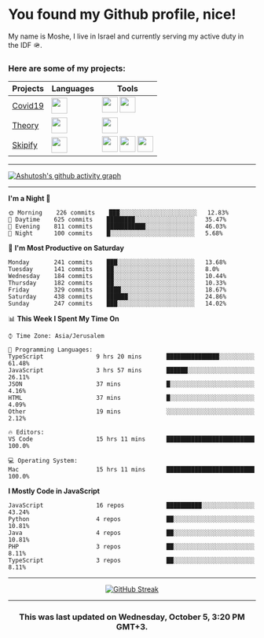 <h1>You found my Github profile, nice!</h1>
<p>
    My name is Moshe, I live in Israel and currently serving my active duty in the IDF 🪖.
</p>

<h3>Here are some of my projects:</h3>

| Projects                                          | Languages                                                                                   | Tools                                                                                                                                                                                                                                                                       |
| ------------------------------------------------- | ------------------------------------------------------------------------------------------- | --------------------------------------------------------------------------------------------------------------------------------------------------------------------------------------------------------------------------------------------------------------------------- |
| [Covid19](https://github.com/jewishmoses/covid19) | <img height="32" width="32" src="https://unpkg.com/simple-icons@v6/icons/php.svg" />        | <img height="32" width="32" src="https://unpkg.com/simple-icons@v6/icons/laravel.svg" /> <img height="32" width="32" src="https://unpkg.com/simple-icons@v6/icons/livewire.svg" />                                                                                          |
| [Theory](https://github.com/jewishmoses/theory)   | <img height="32" width="32" src="https://unpkg.com/simple-icons@v6/icons/python.svg" />     | <img height="32" width="32" src="https://unpkg.com/simple-icons@v6/icons/django.svg" />                                                                                                                                                                                     |
| [Skipify](https://github.com/jewishmoses/skipify) | <img height="32" width="32" src="https://unpkg.com/simple-icons@v6/icons/javascript.svg" /> | <img height="32" width="32" src="https://unpkg.com/simple-icons@v6/icons/sqlite.svg" /> <img height="32" width="32" src="https://unpkg.com/simple-icons@v6/icons/sequelize.svg" /> <img height="32" width="32" src="https://unpkg.com/simple-icons@v6/icons/express.svg" /> |

<hr />

[![Ashutosh's github activity graph](https://activity-graph.herokuapp.com/graph?username=jewishmoses&theme=github&bg_color=fff&line=216e39&color=000&point=000)](https://github.com/jewishmoses/github-readme-activity-graph)

<hr />

<!--START_SECTION:waka-->
**I'm a Night 🦉** 

```text
🌞 Morning    226 commits    ███░░░░░░░░░░░░░░░░░░░░░░   12.83% 
🌆 Daytime    625 commits    ████████░░░░░░░░░░░░░░░░░   35.47% 
🌃 Evening    811 commits    ███████████░░░░░░░░░░░░░░   46.03% 
🌙 Night      100 commits    █░░░░░░░░░░░░░░░░░░░░░░░░   5.68%

```
📅 **I'm Most Productive on Saturday** 

```text
Monday       241 commits    ███░░░░░░░░░░░░░░░░░░░░░░   13.68% 
Tuesday      141 commits    ██░░░░░░░░░░░░░░░░░░░░░░░   8.0% 
Wednesday    184 commits    ██░░░░░░░░░░░░░░░░░░░░░░░   10.44% 
Thursday     182 commits    ██░░░░░░░░░░░░░░░░░░░░░░░   10.33% 
Friday       329 commits    ████░░░░░░░░░░░░░░░░░░░░░   18.67% 
Saturday     438 commits    ██████░░░░░░░░░░░░░░░░░░░   24.86% 
Sunday       247 commits    ███░░░░░░░░░░░░░░░░░░░░░░   14.02%

```


📊 **This Week I Spent My Time On** 

```text
⌚︎ Time Zone: Asia/Jerusalem

💬 Programming Languages: 
TypeScript               9 hrs 20 mins       ███████████████░░░░░░░░░░   61.48% 
JavaScript               3 hrs 57 mins       ██████░░░░░░░░░░░░░░░░░░░   26.11% 
JSON                     37 mins             █░░░░░░░░░░░░░░░░░░░░░░░░   4.16% 
HTML                     37 mins             █░░░░░░░░░░░░░░░░░░░░░░░░   4.09% 
Other                    19 mins             ░░░░░░░░░░░░░░░░░░░░░░░░░   2.12%

🔥 Editors: 
VS Code                  15 hrs 11 mins      █████████████████████████   100.0%

💻 Operating System: 
Mac                      15 hrs 11 mins      █████████████████████████   100.0%

```

**I Mostly Code in JavaScript** 

```text
JavaScript               16 repos            ██████████░░░░░░░░░░░░░░░   43.24% 
Python                   4 repos             ██░░░░░░░░░░░░░░░░░░░░░░░   10.81% 
Java                     4 repos             ██░░░░░░░░░░░░░░░░░░░░░░░   10.81% 
PHP                      3 repos             ██░░░░░░░░░░░░░░░░░░░░░░░   8.11% 
TypeScript               3 repos             ██░░░░░░░░░░░░░░░░░░░░░░░   8.11%

```



<!--END_SECTION:waka-->

<hr />

<div align="center">

[![GitHub Streak](https://github-readme-streak-stats.herokuapp.com?user=jewishmoses&date_format=M%20j%5B%2C%20Y%5D)](https://git.io/streak-stats)

</div>

<hr/>

<div align="center">
    <h3>This was last updated on Wednesday, October 5, 3:20 PM GMT+3.</h3>
</div>
